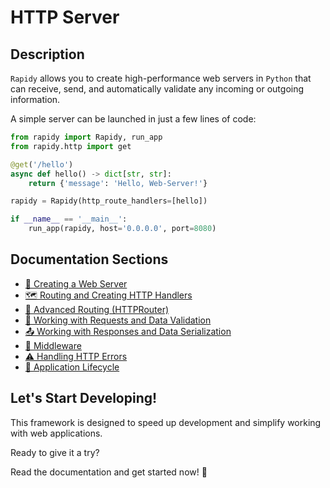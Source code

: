 # HTTP Server

## Description
`Rapidy` allows you to create high-performance web servers in `Python` that can receive, send, and
automatically validate any incoming or outgoing information.

A simple server can be launched in just a few lines of code:

```python
from rapidy import Rapidy, run_app
from rapidy.http import get

@get('/hello')
async def hello() -> dict[str, str]:
    return {'message': 'Hello, Web-Server!'}

rapidy = Rapidy(http_route_handlers=[hello])

if __name__ == '__main__':
    run_app(rapidy, host='0.0.0.0', port=8080)
```

## Documentation Sections
- [🚀 Creating a Web Server](application)
- [🗺️ Routing and Creating HTTP Handlers](handlers)
- [️🧭 Advanced Routing (HTTPRouter)](handlers/http_router)
- [📩 Working with Requests and Data Validation](request)
- [📤 Working with Responses and Data Serialization](response)
- [🎯 Middleware](middlewares)
- [⚠️ Handling HTTP Errors](http_errors)
- [🔄 Application Lifecycle](../lifespan)

## Let's Start Developing!
This framework is designed to speed up development and simplify working with web applications.

Ready to give it a try?

Read the documentation and get started now! 🚀
